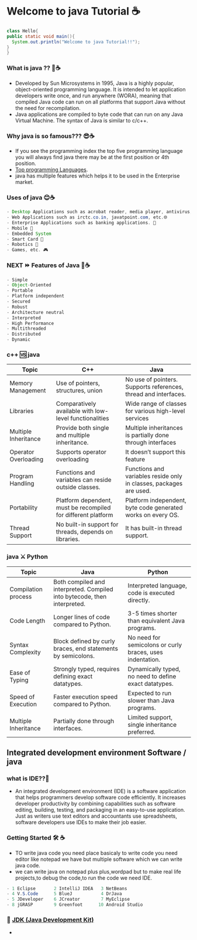 # Welcome to java Tutorial ☕

```java
class Hello{
public static void main(){
  System.out.println("Welcome to java Tutorial!!");
}
}
```
### What is java ?? 🤔☕
- Developed by Sun Microsystems in 1995, Java is a highly popular, object-oriented programming language. It is intended to let application developers write once, and run anywhere (WORA), 
  meaning that compiled Java code can run on all platforms that support Java without the need for recompilation.
- Java applications are compiled to byte code that can run on any Java Virtual Machine. The syntax of Java is similar to c/c++.
### Why java is so famous??? 😎☕
- If you see the programming index the top five programming language you will always find java there may be at the first position or 4th position.
- [Top programming Languages](https://www.statista.com/chart/16567/popular-programming-languages/).
- java has multiple features which helps it to be used in the Enterprise market.
### Uses of java  😊☕
```java
- Desktop Applications such as acrobat reader, media player, antivirus, etc.🖥️
- Web Applications such as irctc.co.in, javatpoint.com, etc.🌐
- Enterprise Applications such as banking applications. 🏦
- Mobile 📱
- Embedded System
- Smart Card 🏧
- Robotics 🤖
- Games, etc. 🎮
```
###  NEXT ⏩ Features of Java 🚀☕
```java
- Simple
- Object-Oriented
- Portable
- Platform independent
- Secured
- Robust
- Architecture neutral
- Interpreted
- High Performance
- Multithreaded
- Distributed
- Dynamic   
```
### c++ 🆚 java
| Topic                | C++                                        | Java                                       |
|----------------------|--------------------------------------------|--------------------------------------------|
| Memory Management    | Use of pointers, structures, union         | No use of pointers. Supports references, thread and interfaces. |
| Libraries            | Comparatively available with low-level functionalities | Wide range of classes for various high-level services |
| Multiple Inheritance | Provide both single and multiple inheritance. | Multiple inheritances is partially done through interfaces |
| Operator Overloading | Supports operator overloading              | It doesn’t support this feature            |
| Program Handling     | Functions and variables can reside outside classes. | Functions and variables reside only in classes, packages are used. |
| Portability          | Platform dependent, must be recompiled for different platform | Platform independent, byte code generated works on every OS. |
| Thread Support       | No built-in support for threads, depends on libraries. | It has built-in thread support.            |
### java ⚔️ Python
| Topic                | Java                                        | Python                                      |
|----------------------|---------------------------------------------|---------------------------------------------|
| Compilation process | Both compiled and interpreted. Compiled into bytecode, then interpreted. | Interpreted language, code is executed directly. |
| Code Length          | Longer lines of code compared to Python.    | 3-5 times shorter than equivalent Java programs. |
| Syntax Complexity    | Block defined by curly braces, end statements by semicolons. | No need for semicolons or curly braces, uses indentation. |
| Ease of Typing       | Strongly typed, requires defining exact datatypes. | Dynamically typed, no need to define exact datatypes. |
| Speed of Execution   | Faster execution speed compared to Python.  | Expected to run slower than Java programs.   |
| Multiple Inheritance | Partially done through interfaces.           | Limited support, single inheritance preferred. |
## Integrated development environment Software / java
### what is IDE??📝
- An integrated development environment (IDE) is a software application that helps programmers develop software code efficiently. It increases developer productivity
  by combining capabilities such as software editing, building, testing, and packaging in an easy-to-use application. Just as writers use text editors
  and accountants use spreadsheets, software developers use IDEs to make their job easier.
### Getting Started  🛠️ ☕
- TO write java code you need place basicaly to write code you need editor like notepad we have but multiple software which we can write java code.
-  we can write java on notepad plus plus,wordpad but to make real life projects,to debug the code,to run the code we need IDE.
```java
- 1 Eclipse       2 IntelliJ IDEA   3 NetBeans
- 4 V.S.Code      5 BlueJ           4 DrJava
- 5 JDeveloper    6 JCreator        7 MyEclipse
- 8 jGRASP        9 Greenfoot      10 Android Studio
```
### 🔧 [JDK (Java Development Kit)](https://www.oracle.com/in/java/technologies/downloads/)
    

-   
